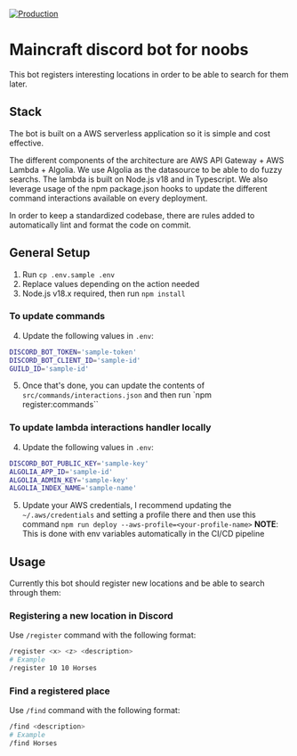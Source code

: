 [![Production](https://github.com/rodrigomata/minecraft-bot/actions/workflows/production.yml/badge.svg?branch=main)](https://github.com/rodrigomata/minecraft-bot/actions/workflows/production.yml)

# Maincraft discord bot for noobs
This bot registers interesting locations in order to be able to search for them later.

## Stack
The bot is built on a AWS serverless application so it is simple and cost effective.

The different components of the architecture are AWS API Gateway + AWS Lambda + Algolia. We use Algolia as the datasource to be able to do fuzzy searchs. The lambda is built on Node.js v18 and in Typescript. We also leverage usage of the npm package.json hooks to update the different command interactions available on every deployment.

In order to keep a standardized codebase, there are rules added to automatically lint and format the code on commit.

## General Setup
1. Run `cp .env.sample .env`
2. Replace values depending on the action needed
3. Node.js v18.x required, then run `npm install`

### To update commands
4. Update the following values in `.env`:
```bash
DISCORD_BOT_TOKEN='sample-token'
DISCORD_BOT_CLIENT_ID='sample-id'
GUILD_ID='sample-id'
```
5. Once that's done, you can update the contents of `src/commands/interactions.json` and then run `npm register:commands``

### To update lambda interactions handler locally
4. Update the following values in `.env`:
```bash
DISCORD_BOT_PUBLIC_KEY='sample-key'
ALGOLIA_APP_ID='sample-id'
ALGOLIA_ADMIN_KEY='sample-key'
ALGOLIA_INDEX_NAME='sample-name'
```
5. Update your AWS credentials, I recommend updating the `~/.aws/credentials` and setting a profile there and then use this command `npm run deploy --aws-profile=<your-profile-name>`
**NOTE**: This is done with env variables automatically in the CI/CD pipeline

## Usage
Currently this bot should register new locations and be able to search through them:

### Registering a new location in Discord
Use `/register` command with the following format:
```bash
/register <x> <z> <description>
# Example
/register 10 10 Horses
```

### Find a registered place
Use `/find` command with the following format:

```bash
/find <description>
# Example
/find Horses
```